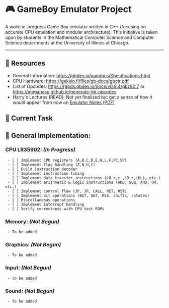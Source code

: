 # 🎮 GameBoy Emulator Project

A work-in-progress Game Boy emulator written in C++ (focusing on accurate CPU emulation and modular architecture). This initiative is taken upon by students in
the Mathematical Computer Science and Computer Science departments at the University of Illinois at Chicago.

---

## 📘 Resources
 - General Information: https://gbdev.io/pandocs/Specifications.html
 - CPU Hardware: https://gekkio.fi/files/gb-docs/gbctr.pdf
 - List of Opcodes: https://rgbds.gbdev.io/docs/v0.9.4/gbz80.7 or https://meganesu.github.io/generate-gb-opcodes
 - Harry's Lectures (READ): Not yet finalized but get a sense of how it would appear from now on  [Emulator Notes (PDF)](Emulator_Lecs.pdf)


## 🚧 Current Task

## 🧩 General Implementation:

 ### **CPU LR35902**: _(In Progress)_
     - [ ] Implement CPU registers (A,B,C,D,E,H,L,F;PC,SP)
     - [ ] Implement flag handling (Z,N,H,C)
     - [ ] Build instruction decoder
     - [ ] Implement instruction timing
     - [ ] Implement data transfer instructions (LD r,r ,LD r,(HL), etc.)
     - [ ] Implement arithmetic & logic instructions (ADD, SUB, AND, OR, etc.)
     - [ ] Implement control flow (JP, JR, CALL, RET, RST)
     - [ ] Implement bit operations (BIT, SET, RES, shifts, rotates)
     - [ ] Miscellaneous operations
     - [ ] Implement interrupt handling
     - [ ] Verify correctness with CPU test ROMs
 ### Memory:  _(Not Begun)_
     - To be added
 ### Graphics:  _(Not Begun)_
     - To be added
 ### Input:  _(Not Begun)_
     - To be added
 ### Sound: _(Not Begun)_
     - To be added


    
